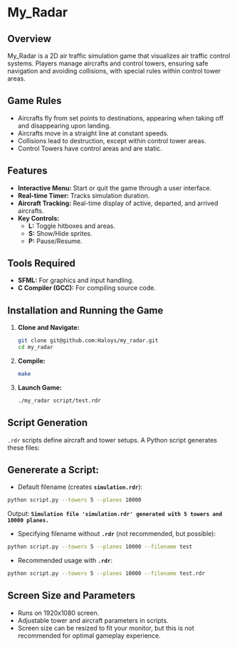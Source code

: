# My_Radar

## Overview

My_Radar is a 2D air traffic simulation game that visualizes air traffic control systems. Players manage aircrafts and control towers, ensuring safe navigation and avoiding collisions, with special rules within control tower areas.

## Game Rules

- Aircrafts fly from set points to destinations, appearing when taking off and disappearing upon landing.
- Aircrafts move in a straight line at constant speeds.
- Collisions lead to destruction, except within control tower areas.
- Control Towers have control areas and are static.

## Features

- **Interactive Menu:** Start or quit the game through a user interface.
- **Real-time Timer:** Tracks simulation duration.
- **Aircraft Tracking:** Real-time display of active, departed, and arrived aircrafts.
- **Key Controls:**
  - **L:** Toggle hitboxes and areas.
  - **S:** Show/Hide sprites.
  - **P:** Pause/Resume.

## Tools Required

- **SFML:** For graphics and input handling.
- **C Compiler (GCC):** For compiling source code.

## Installation and Running the Game

1. **Clone and Navigate:**

    ```bash
    git clone git@github.com:Haloys/my_radar.git
    cd my_radar
    ```

2. **Compile:**

    ```bash
    make
    ```

3. **Launch Game:**

    ```bash
    ./my_radar script/test.rdr
    ```

## Script Generation

`.rdr` scripts define aircraft and tower setups. A Python script generates these files:

## Genererate a Script:

- Default filename (creates **`simulation.rdr`**):

```bash
python script.py --towers 5 --planes 10000
```

Output: **`Simulation file 'simulation.rdr' generated with 5 towers and 10000 planes.`**
- Specifying filename without **`.rdr`** (not recommended, but possible):

```bash
python script.py --towers 5 --planes 10000 --filename test
```

- Recommended usage with **`.rdr`**:

```bash
python script.py --towers 5 --planes 10000 --filename test.rdr
```

## Screen Size and Parameters

- Runs on 1920x1080 screen.
- Adjustable tower and aircraft parameters in scripts.
- Screen size can be resized to fit your monitor, but this is not recommended for optimal gameplay experience.
